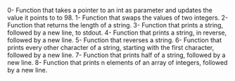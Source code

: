 0- Function that takes a pointer to an int as parameter and updates the value it points to to 98.
1- Function that swaps the values of two integers.
2- Function that returns the length of a string.
3- Function that prints a string, followed by a new line, to stdout.
4- Function that prints a string, in reverse, followed by a new line.
5- Function that reverses a string.
6- Function that prints every other character of a string, starting with the first character, followed by a new line.
7- Function that prints half of a string, followed by a new line.
8- Function that prints n elements of an array of integers, followed by a new line.